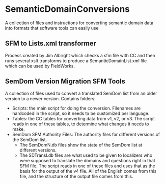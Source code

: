 # SemanticDomainConversions
A collection of files and instructions for converting semantic domain data into formats that software tools can easily use

## SFM to Lists.xml transformer

Process created by Jim Albright which checks a sfm file with CC and then runs several xslt transforms
to produce a SemanticDomainList.xml file which can be used by FieldWorks.

## SemDom Version Migration SFM Tools

A collection of files used to convert a translated SemDom list from an older version to a newer version.
Contains folders:
 - Scripts: the main script for doing the conversion.  Filenames are hardcoded in the script, so it needs to be customized per language.
 - Tables: the CC tables for converting data from v1, v2, or v3.  The script reads in one of these tables, to determine what changes it needs to make.
 - SemDom SFM Authority Files: The authority files for different versions of the SemDom list.  
   - The SemDomN.db files show the state of the SemDom list at different versions.
   - The SDTransl.db files are what used to be given to localizers who were supposed to translate the domains and questions right in that SFM file. The script reads in one of these files and uses that as the basis for the output of the v4 file.  All of the English comes from this file, and the structure of the output file comes from this.

